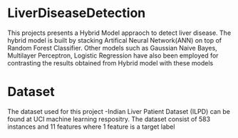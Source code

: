 # LiverDiseaseDetection
This projects presents a Hybrid Model appraoch to detect liver disease. The hybrid model is built by stacking Artifical Neural Network(ANN) on top of Random Forest Classifier. Other models such as Gaussian Naive Bayes, Multilayer Perceptron, Logistic Regression have also been employed for contrasting the results obtained from  Hybrid model with these models

# Dataset
The dataset used for this project -Indian Liver Patient Dataset (ILPD) can be found at UCI machine learning respositry. The dataset consist of 583 instances and 11 features where 1 feature is a target label

